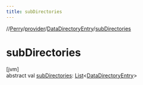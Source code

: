 ```yaml
---
title: subDirectories
---
```

//[Perry](../../../index.html)/[provider](../index.html)/[DataDirectoryEntry](index.html)/[subDirectories](sub-directories.html)



# subDirectories



[jvm]\
abstract val [subDirectories](sub-directories.html): [List](https://kotlinlang.org/api/latest/jvm/stdlib/kotlin.collections/-list/index.html)&lt;[DataDirectoryEntry](index.html)&gt;




